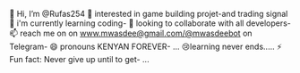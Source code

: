 👋 Hi, I’m @Rufas254
👀 interested in game building projet-and trading signal  
🌱 i'm currently learning coding- 
💞️ looking to collaborate with all developers- 
📫 reach me on on www.mwasdee@gmail.com/@mwasdeebot on Telegram- 
😄 pronouns KENYAN FOREVER-  ...
😢learning never ends.....
⚡ Fun fact: Never give up until to get-  ...

<!---
Rufas254/Rufas254 is a ✨ special ✨ repository because its `README.md` (this file) appears on your GitHub profile.
You can click the Preview link to take a look at your changes.
--->
